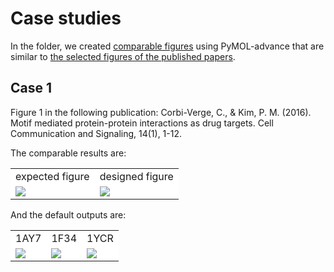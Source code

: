 # Case studies

In the folder, we created 
[comparable figures](https://github.com/BGI-SynBio/PyMOL-advance/tree/main/cases/designed) using PyMOL-advance 
that are similar to 
[the selected figures of the published papers](https://github.com/BGI-SynBio/PyMOL-advance/tree/main/cases/expected).


## Case 1 
Figure 1 in the following publication:
Corbi-Verge, C., & Kim, P. M. (2016). 
Motif mediated protein-protein interactions as drug targets. 
Cell Communication and Signaling, 14(1), 1-12.

The comparable results are:

<table align="center", table-layout:fixed>
    <tr>
        <td bgcolor="#FFFFFF" bgcolor="#FFFFFF" align="center">expected figure</td>
        <td bgcolor="#FFFFFF" bgcolor="#FFFFFF" align="center">designed figure</td>
    </tr>
    <tr>
        <td bgcolor="#FFFFFF">
            <img src="https://github.com/BGI-SynBio/PyMOL-advance/blob/main/cases/expected/1.png"/>
        </td>
        <td bgcolor="#FFFFFF">
            <img src="https://github.com/BGI-SynBio/PyMOL-advance/blob/main/cases/designec/1.png"/>
        </td>
    </tr>
</table>

And the default outputs are:

<table align="center", table-layout:fixed>
    <tr>
        <td bgcolor="#FFFFFF" bgcolor="#FFFFFF" align="center">1AY7</td>
        <td bgcolor="#FFFFFF" bgcolor="#FFFFFF" align="center">1F34</td>
        <td bgcolor="#FFFFFF" bgcolor="#FFFFFF" align="center">1YCR</td>
    </tr>
    <tr>
        <td bgcolor="#FFFFFF">
            <img src="https://github.com/BGI-SynBio/PyMOL-advance/blob/main/cases/baseline/1.1AY7.png"/>
        </td>
        <td bgcolor="#FFFFFF">
            <img src="https://github.com/BGI-SynBio/PyMOL-advance/blob/main/cases/baseline/1.1F34.png"/>
        </td>
        <td bgcolor="#FFFFFF">
            <img src="https://github.com/BGI-SynBio/PyMOL-advance/blob/main/cases/baseline/1.1YCR.png"/>
        </td>
    </tr>
</table>
